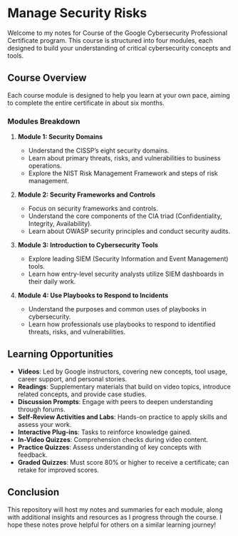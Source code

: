 # Manage Security Risks

Welcome to my notes for Course  of the Google Cybersecurity Professional Certificate program. This course is structured into four modules, each designed to build your understanding of critical cybersecurity concepts and tools.

## Course Overview

Each course module is designed to help you learn at your own pace, aiming to complete the entire certificate in about six months.

### Modules Breakdown

1. **Module 1: Security Domains**
   - Understand the CISSP’s eight security domains.
   - Learn about primary threats, risks, and vulnerabilities to business operations.
   - Explore the NIST Risk Management Framework and steps of risk management.

2. **Module 2: Security Frameworks and Controls**
   - Focus on security frameworks and controls.
   - Understand the core components of the CIA triad (Confidentiality, Integrity, Availability).
   - Learn about OWASP security principles and conduct security audits.

3. **Module 3: Introduction to Cybersecurity Tools**
   - Explore leading SIEM (Security Information and Event Management) tools.
   - Learn how entry-level security analysts utilize SIEM dashboards in their daily work.

4. **Module 4: Use Playbooks to Respond to Incidents**
   - Understand the purposes and common uses of playbooks in cybersecurity.
   - Learn how professionals use playbooks to respond to identified threats, risks, and vulnerabilities.

## Learning Opportunities

- **Videos**: Led by Google instructors, covering new concepts, tool usage, career support, and personal stories.
- **Readings**: Supplementary materials that build on video topics, introduce related concepts, and provide case studies.
- **Discussion Prompts**: Engage with peers to deepen understanding through forums.
- **Self-Review Activities and Labs**: Hands-on practice to apply skills and assess your work.
- **Interactive Plug-ins**: Tasks to reinforce knowledge gained.
- **In-Video Quizzes**: Comprehension checks during video content.
- **Practice Quizzes**: Assess understanding of key concepts with feedback.
- **Graded Quizzes**: Must score 80% or higher to receive a certificate; can retake for improved scores.

## Conclusion

This repository will host my notes and summaries for each module, along with additional insights and resources as I progress through the course. I hope these notes prove helpful for others on a similar learning journey!

